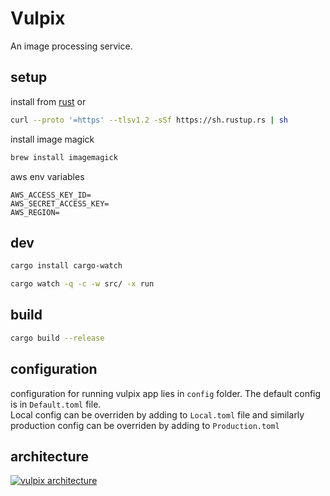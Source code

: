 # Vulpix

An image processing service.

## setup

install from [rust](https://www.rust-lang.org/tools/install) 
or 

```bash
curl --proto '=https' --tlsv1.2 -sSf https://sh.rustup.rs | sh
```

install image magick

```bash
brew install imagemagick
```

aws env variables

```
AWS_ACCESS_KEY_ID=
AWS_SECRET_ACCESS_KEY=
AWS_REGION=
```

## dev 

```bash
cargo install cargo-watch
```

```bash
cargo watch -q -c -w src/ -x run
```

## build

```bash
cargo build --release
```

## configuration

configuration for running vulpix app lies in `config` folder. The default config is in `Default.toml` file.   
Local config can be overriden by adding to `Local.toml` file and similarly production config can be overriden by adding to `Production.toml`

## architecture

[![vulpix architecture](https://github.com/apolloagriculture/vulpix/assets/4706261/d6402d47-63e2-4ba5-9651-54fd0c19fb68)](https://app.cloudcraft.co/view/d0e8a327-a494-4ab4-988d-7f06d477d232?key=6baefbf0-77f6-4261-99f8-c6f0353b841f&interactive=true&embed=true)
